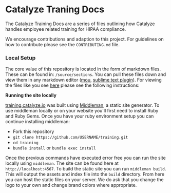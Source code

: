 # Catalyze Traning Docs

The Catalyze Training Docs are a series of files outlining how Catalyze handles employee related training for HIPAA compliance.

We encourage contributions and adaption to this project. For guidelines on how to contribute please see the `CONTRIBUTING.md` file.

### Local Setup

The core value of this repository is located in the form of markdown files. These can be found in: `/source/sections`. You can pull these files down and view them in any markdown editor ([mou](http://25.io/mou/), [sublime text plugin](https://github.com/revolunet/sublimetext-markdown-preview)). For viewing the files like you see [here](//hipaa.catalyze.io) please see the following instructions:

**Running the site locally**

[training.catalyze.io](//hipaa.catalyze.io) was built using [Middleman](//middlemanapp.com), a static site generator. To use middleman locally or on your website you'll first need to install Ruby and Ruby Gems. Once you have your ruby environment setup you can continue installing middleman:

- Fork this repository
- `git clone https://github.com/USERNAME/training.git`
- `cd training`
- `bundle install` or `bundle exec install`

Once the previous commands have executed error free you can run the site locally using `middleman`. The site can be found here at `http://localhost:4567`. To build the static site you can run `middleman build`. This will output the assets and index file into the `build` directory. From here you can host the static files on your server. We do ask that you change the logo to your own and change brand colors where appropriate.
